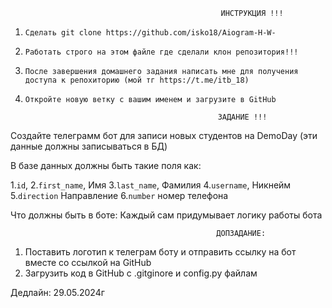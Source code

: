                                                    ИНСТРУКЦИЯ !!!

1. ```Сделать git clone https://github.com/isko18/Aiogram-H-W-```

2. ```Работать строго на этом файле где сделали клон репозитория!!!```

3. ```После завершения домашнего задания написать мне для получения доступа к репохиторию (мой тг https://t.me/itb_18)```

4. ```Откройте новую ветку с вашим именем и загрузите в GitHub```


                                                  ЗАДАНИЕ !!!

Создайте телеграмм бот для записи новых студентов на DemoDay (эти данные должны записываться в БД)

В базе данных должны быть такие поля как: 

 1.```id```, 
 2.```first_name```, Имя 
 3.```last_name```, Фамилия
 4.```username```, Никнейм
 5.```direction``` Направление
 6.```number``` номер телефона
 
Что должны быть в боте:
Каждый сам придумывает логику работы бота

 
                                                  ДОПЗАДАНИЕ:
 1. Поставить логотип к телеграм боту и отправить ссылку на бот вместе со ссылкой на GitHub
 2. Загрузить код в GitHub с .gitginore и config.py файлам

Дедлайн: 29.05.2024г
